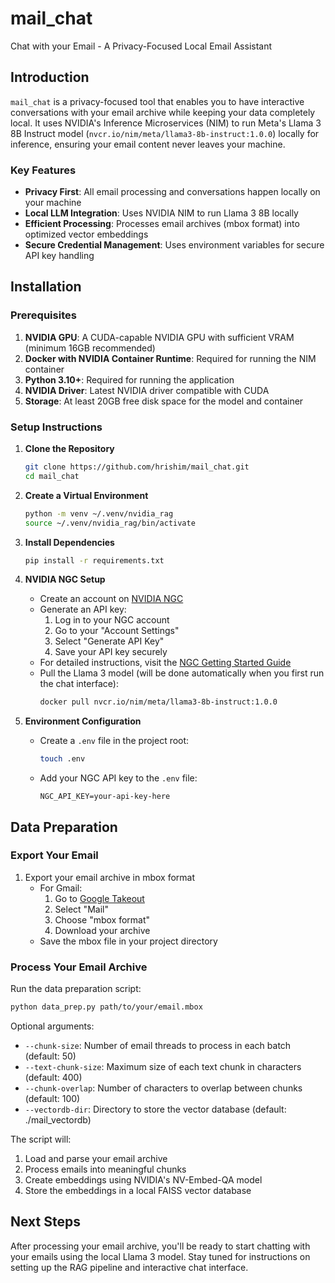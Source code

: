 # mail_chat
Chat with your Email - A Privacy-Focused Local Email Assistant

## Introduction
`mail_chat` is a privacy-focused tool that enables you to have interactive conversations with your email archive while keeping your data completely local. It uses NVIDIA's Inference Microservices (NIM) to run Meta's Llama 3 8B Instruct model (`nvcr.io/nim/meta/llama3-8b-instruct:1.0.0`) locally for inference, ensuring your email content never leaves your machine.

### Key Features
- **Privacy First**: All email processing and conversations happen locally on your machine
- **Local LLM Integration**: Uses NVIDIA NIM to run Llama 3 8B locally
- **Efficient Processing**: Processes email archives (mbox format) into optimized vector embeddings
- **Secure Credential Management**: Uses environment variables for secure API key handling

## Installation

### Prerequisites
1. **NVIDIA GPU**: A CUDA-capable NVIDIA GPU with sufficient VRAM (minimum 16GB recommended)
2. **Docker with NVIDIA Container Runtime**: Required for running the NIM container
3. **Python 3.10+**: Required for running the application
4. **NVIDIA Driver**: Latest NVIDIA driver compatible with CUDA
5. **Storage**: At least 20GB free disk space for the model and container

### Setup Instructions

1. **Clone the Repository**
   ```bash
   git clone https://github.com/hrishim/mail_chat.git
   cd mail_chat
   ```

2. **Create a Virtual Environment**
   ```bash
   python -m venv ~/.venv/nvidia_rag
   source ~/.venv/nvidia_rag/bin/activate
   ```

3. **Install Dependencies**
   ```bash
   pip install -r requirements.txt
   ```

4. **NVIDIA NGC Setup**
   - Create an account on [NVIDIA NGC](https://catalog.ngc.nvidia.com/)
   - Generate an API key:
     1. Log in to your NGC account
     2. Go to your "Account Settings"
     3. Select "Generate API Key"
     4. Save your API key securely
   - For detailed instructions, visit the [NGC Getting Started Guide](https://docs.nvidia.com/ngc/gpu-cloud/ngc-overview/)
   - Pull the Llama 3 model (will be done automatically when you first run the chat interface):
     ```bash
     docker pull nvcr.io/nim/meta/llama3-8b-instruct:1.0.0
     ```

5. **Environment Configuration**
   - Create a `.env` file in the project root:
     ```bash
     touch .env
     ```
   - Add your NGC API key to the `.env` file:
     ```
     NGC_API_KEY=your-api-key-here
     ```

## Data Preparation

### Export Your Email
1. Export your email archive in mbox format
   - For Gmail:
     1. Go to [Google Takeout](https://takeout.google.com/)
     2. Select "Mail"
     3. Choose "mbox format"
     4. Download your archive
   - Save the mbox file in your project directory

### Process Your Email Archive
Run the data preparation script:
```bash
python data_prep.py path/to/your/email.mbox
```

Optional arguments:
- `--chunk-size`: Number of email threads to process in each batch (default: 50)
- `--text-chunk-size`: Maximum size of each text chunk in characters (default: 400)
- `--chunk-overlap`: Number of characters to overlap between chunks (default: 100)
- `--vectordb-dir`: Directory to store the vector database (default: ./mail_vectordb)

The script will:
1. Load and parse your email archive
2. Process emails into meaningful chunks
3. Create embeddings using NVIDIA's NV-Embed-QA model
4. Store the embeddings in a local FAISS vector database

## Next Steps
After processing your email archive, you'll be ready to start chatting with your emails using the local Llama 3 model. Stay tuned for instructions on setting up the RAG pipeline and interactive chat interface.
